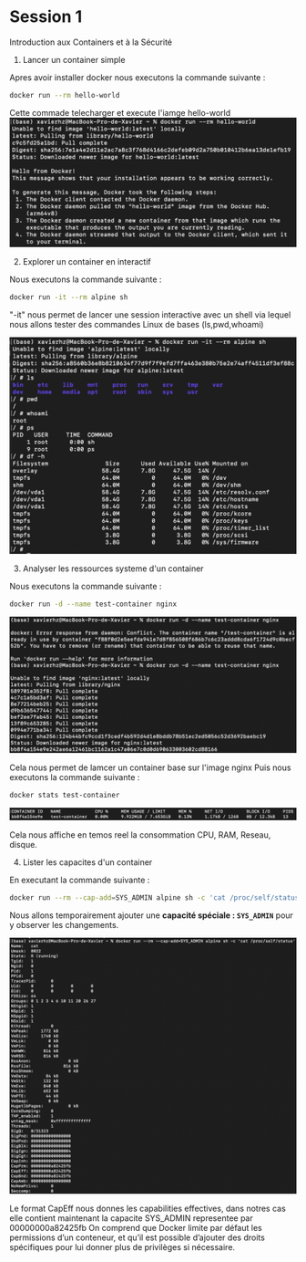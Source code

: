 # Session 1
Introduction aux Containers et à la Sécurité

1. Lancer un container simple

Apres avoir installer docker nous executons la commande suivante :
```bash
docker run --rm hello-world
```
Cette commade telecharger et execute l'iamge hello-world
![Resultat de la commande hello-world](./Image%20session%201/hello-world.png)

2. Explorer un container en interactif 

Nous executons  la commande suivante : 
```bash
docker run -it --rm alpine sh
```
"-it" nous permet de lancer une session interactive avec un shell via lequel nous allons tester des commandes Linux de bases (ls,pwd,whoami)

![Resultat de la commande alpine sh](./Image%20session%201/alpine%20cmd.png)

3. Analyser les ressources systeme d'un container 

Nous executons la commande suivante :
```bash
docker run -d --name test-container nginx
```
![Resultat de la commande test-container nginx](./Image%20session%201/test-container-nginx.png)

Cela nous permet de lamcer un container base sur l'image nginx
Puis nous executons la commande suivante :
```bash
docker stats test-container
```
![Resultat de la commande stats test-container ](./Image%20session%201/test-container-stats.png)

Cela nous affiche en temos reel la consommation CPU, RAM, Reseau, disque.

4. Lister les capacites d'un container 

En executant la commande suivante :
```bash
docker run --rm --cap-add=SYS_ADMIN alpine sh -c 'cat /proc/self/status'
```
Nous allons temporairement ajouter une **capacité spéciale : `SYS_ADMIN`** pour y observer les changements.

![Resultat de la commande capa ](./Image%20session%201/capabilities.png)

Le format CapEff nous donnes les capabilities effectives, dans notres cas elle contient maintenant la capacite SYS_ADMIN representee par 00000000a82425fb
On comprend que Docker limite par défaut les permissions d’un conteneur, et qu’il est possible d’ajouter des droits spécifiques pour lui donner plus de privilèges si nécessaire.



